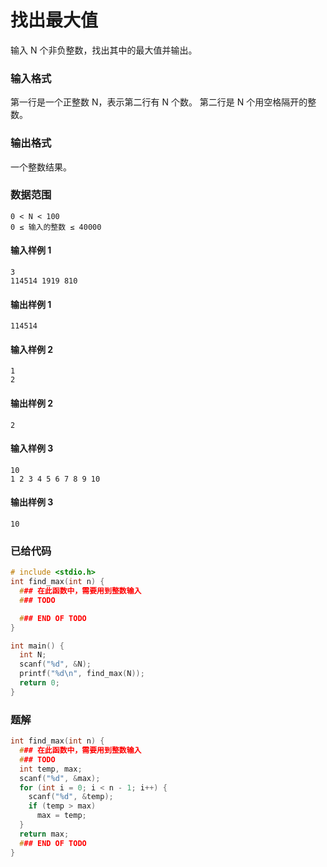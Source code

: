 # 找出最大值

输入 N 个非负整数，找出其中的最大值并输出。

### 输入格式

第一行是一个正整数 N，表示第二行有 N 个数。
第二行是 N 个用空格隔开的整数。

### 输出格式

一个整数结果。

### 数据范围

```
0 < N < 100
0 ≤ 输入的整数 ≤ 40000
```

#### 输入样例 1

```
3
114514 1919 810
```

#### 输出样例 1

```
114514
```

#### 输入样例 2

```
1
2
```

#### 输出样例 2

```
2
```

#### 输入样例 3

```
10
1 2 3 4 5 6 7 8 9 10
```

#### 输出样例 3

```
10
```

### 已给代码

```c
# include <stdio.h>
int find_max(int n) {
  ### 在此函数中，需要用到整数输入
  ### TODO

  ### END OF TODO
}

int main() {
  int N;
  scanf("%d", &N);
  printf("%d\n", find_max(N));
  return 0;
}
```

### 题解

```c
int find_max(int n) {
  ### 在此函数中，需要用到整数输入
  ### TODO
  int temp, max;
  scanf("%d", &max);
  for (int i = 0; i < n - 1; i++) {
    scanf("%d", &temp);
    if (temp > max)
      max = temp;
  }
  return max;
  ### END OF TODO
}
```
